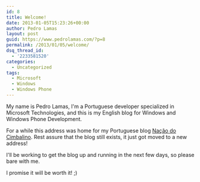 ```yaml
---
id: 8
title: Welcome!
date: 2013-01-05T15:23:26+00:00
author: Pedro Lamas
layout: post
guid: https://www.pedrolamas.com/?p=8
permalink: /2013/01/05/welcome/
dsq_thread_id:
  - '2233581520'
categories:
  - Uncategorized
tags:
  - Microsoft
  - Windows
  - Windows Phone
---
```


My name is Pedro Lamas, I'm a Portuguese developer specialized in Microsoft Technologies, and this is my English blog for Windows and Windows Phone Development.

For a while this address was home for my Portuguese blog [Nação do Cimbalino](http://www.pedrolamas.pt). Rest assure that the blog still exists, it just got moved to a new address!

I'll be working to get the blog up and running in the next few days, so please bare with me.

I promise it will be worth it! ;)

